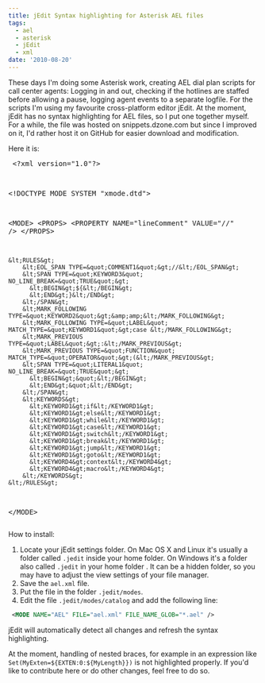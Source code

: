 ```yaml
---
title: jEdit Syntax highlighting for Asterisk AEL files
tags:
  - ael
  - asterisk
  - jEdit
  - xml
date: '2010-08-20'
---
```

These days I'm doing some Asterisk work, creating AEL dial plan scripts
for call center agents: Logging in and out, checking if the hotlines are
staffed before allowing a pause, logging agent events to a separate
logfile. For the scripts I'm using my favourite cross-platform editor
jEdit. At the moment, jEdit has no syntax highlighting for AEL files, so
I put one together myself. For a while, the file was hosted on
snippets.dzone.com but since I improved on it, I'd rather host it on
GitHub for easier download and modification.

Here it is:

<script src="https://gist.github.com/gbirke/534422.js"></script>
<noscript><pre>
&lt;?xml version="1.0"?&gt;

&lt;!DOCTYPE MODE SYSTEM &quot;xmode.dtd&quot;&gt;

&lt;MODE&gt;
    &lt;PROPS&gt;
        &lt;PROPERTY NAME=&quot;lineComment&quot; VALUE=&quot;//&quot; /&gt;
    &lt;/PROPS&gt;

    &lt;RULES&gt;
        &lt;EOL_SPAN TYPE=&quot;COMMENT1&quot;&gt;//&lt;/EOL_SPAN&gt;
        &lt;SPAN TYPE=&quot;KEYWORD3&quot; NO_LINE_BREAK=&quot;TRUE&quot;&gt;
          &lt;BEGIN&gt;${&lt;/BEGIN&gt;
          &lt;END&gt;}&lt;/END&gt;
        &lt;/SPAN&gt;
        &lt;MARK_FOLLOWING TYPE=&quot;KEYWORD2&quot;&gt;&amp;amp;&lt;/MARK_FOLLOWING&gt;
        &lt;MARK_FOLLOWING TYPE=&quot;LABEL&quot; MATCH_TYPE=&quot;KEYWORD1&quot;&gt;case &lt;/MARK_FOLLOWING&gt;
        &lt;MARK_PREVIOUS TYPE=&quot;LABEL&quot;&gt;:&lt;/MARK_PREVIOUS&gt;
        &lt;MARK_PREVIOUS TYPE=&quot;FUNCTION&quot; MATCH_TYPE=&quot;OPERATOR&quot;&gt;(&lt;/MARK_PREVIOUS&gt;
        &lt;SPAN TYPE=&quot;LITERAL1&quot; NO_LINE_BREAK=&quot;TRUE&quot;&gt;
          &lt;BEGIN&gt;&quot;&lt;/BEGIN&gt;
          &lt;END&gt;&quot;&lt;/END&gt;
        &lt;/SPAN&gt;
        &lt;KEYWORDS&gt;
          &lt;KEYWORD1&gt;if&lt;/KEYWORD1&gt;
          &lt;KEYWORD1&gt;else&lt;/KEYWORD1&gt;
          &lt;KEYWORD1&gt;while&lt;/KEYWORD1&gt;
          &lt;KEYWORD1&gt;case&lt;/KEYWORD1&gt;
          &lt;KEYWORD1&gt;switch&lt;/KEYWORD1&gt;
          &lt;KEYWORD1&gt;break&lt;/KEYWORD1&gt;
          &lt;KEYWORD1&gt;jump&lt;/KEYWORD1&gt;
          &lt;KEYWORD1&gt;goto&lt;/KEYWORD1&gt;
          &lt;KEYWORD4&gt;context&lt;/KEYWORD4&gt;
          &lt;KEYWORD4&gt;macro&lt;/KEYWORD4&gt;
        &lt;/KEYWORDS&gt;
    &lt;/RULES&gt;
&lt;/MODE&gt;
</pre>
</noscript>

How to install:

1.  Locate your jEdit settings folder. On Mac OS X and Linux it's
    usually a folder called `.jedit` inside your home folder. On Windows
    it's a folder also called `.jedit` in your home folder . It can be
    a hidden folder, so you may have to adjust the view settings of your
    file manager.
2.  Save the `ael.xml` file.
3.  Put the file in the folder `.jedit/modes`.
4.  Edit the file `.jedit/modes/catalog` and add the following line:

```xml
 <MODE NAME="AEL" FILE="ael.xml" FILE_NAME_GLOB="*.ael" />
```

jEdit will automatically detect all changes and refresh the syntax
highlighting.

At the moment, handling of nested braces, for example in an expression
like `Set(MyExten=${EXTEN:0:${MyLength}})` is not highlighted properly.
If you'd like to contribute here or do other changes, feel free to do
so.

